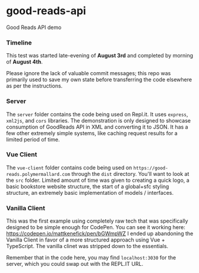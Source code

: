 # good-reads-api
Good Reads API demo


### Timeline

This test was started late-evening of **August 3rd** and completed by morning of **August 4th**.

Please ignore the lack of valuable commit messages; this repo was primarily used to save my own state before transferring the code elsewhere as per the instructions.


### Server

The `server` folder contains the code being used on Repl.it. It uses `express`, `xml2js`, and `cors` libraries. The demonstration is only designed to showcase consumption of GoodReads API in XML and converting it to JSON. It has a few other extremely simple systems, like caching request results for a limited period of time.


### Vue Client

The `vue-client` folder contains code being used on `https://good-reads.polymermallard.com` through the `dist` directory. You'll want to look at the `src` folder. Limited amount of time was given to creating a quick logo, a basic bookstore website structure, the start of a global+sfc styling structure, an extremely basic implementation of models / interfaces.


### Vanilla Client

This was the first example using completely raw tech that was specifically designed to be simple enough for CodePen. You can see it working here: https://codepen.io/mattkenefick/pen/bGWmpWZ  I ended up abandoning the Vanilla Client in favor of a more structured approach using Vue + TypeScript. The vanilla clinet was stripped down to the essentials.

Remember that in the code here, you may find `localhost:3030` for the server, which you could swap out with the REPL.IT URL.
